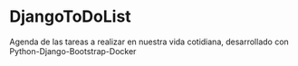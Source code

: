 # DjangoToDoList
Agenda de las tareas a realizar en nuestra vida cotidiana, desarrollado con Python-Django-Bootstrap-Docker
